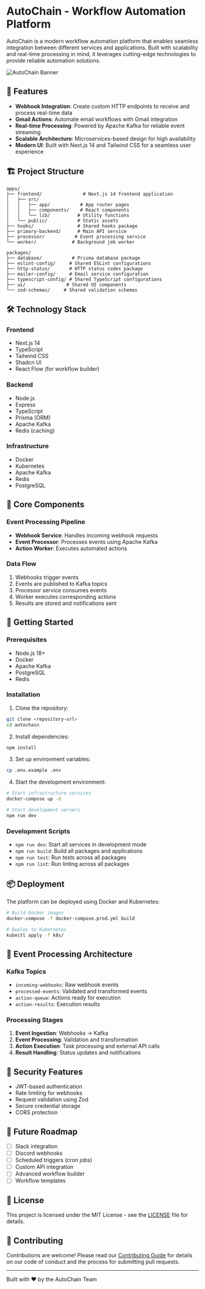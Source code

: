# AutoChain - Workflow Automation Platform

AutoChain is a modern workflow automation platform that enables seamless integration between different services and applications. Built with scalability and real-time processing in mind, it leverages cutting-edge technologies to provide reliable automation solutions.

![AutoChain Banner](apps/frontend/public/banner.png)

## 🚀 Features

- **Webhook Integration**: Create custom HTTP endpoints to receive and process real-time data
- **Gmail Actions**: Automate email workflows with Gmail integration
- **Real-time Processing**: Powered by Apache Kafka for reliable event streaming
- **Scalable Architecture**: Microservices-based design for high availability
- **Modern UI**: Built with Next.js 14 and Tailwind CSS for a seamless user experience

## 🏗️ Project Structure

```
apps/
├── frontend/               # Next.js 14 frontend application
│   ├── src/
│   │   ├── app/           # App router pages
│   │   ├── components/    # React components
│   │   └── lib/          # Utility functions
│   └── public/           # Static assets
├── hooks/                # Shared hooks package
├── primary-backend/      # Main API service
├── processor/           # Event processing service
└── worker/             # Background job worker

packages/
├── database/           # Prisma database package
├── eslint-config/     # Shared ESLint configurations
├── http-status/       # HTTP status codes package
├── mailer-config/     # Email service configuration
├── typescript-config/ # Shared TypeScript configurations
├── ui/               # Shared UI components
└── zod-schemas/     # Shared validation schemas
```

## 🛠️ Technology Stack

### Frontend
- Next.js 14
- TypeScript
- Tailwind CSS
- Shadcn UI
- React Flow (for workflow builder)

### Backend
- Node.js
- Express
- TypeScript
- Prisma (ORM)
- Apache Kafka
- Redis (caching)

### Infrastructure
- Docker
- Kubernetes
- Apache Kafka
- Redis
- PostgreSQL

## 🌟 Core Components

### Event Processing Pipeline
- **Webhook Service**: Handles incoming webhook requests
- **Event Processor**: Processes events using Apache Kafka
- **Action Worker**: Executes automated actions

### Data Flow
1. Webhooks trigger events
2. Events are published to Kafka topics
3. Processor service consumes events
4. Worker executes corresponding actions
5. Results are stored and notifications sent

## 🚦 Getting Started

### Prerequisites
- Node.js 18+
- Docker
- Apache Kafka
- PostgreSQL
- Redis

### Installation

1. Clone the repository:
```bash
git clone <repository-url>
cd autochain
```

2. Install dependencies:
```bash
npm install
```

3. Set up environment variables:
```bash
cp .env.example .env
```

4. Start the development environment:
```bash
# Start infrastructure services
docker-compose up -d

# Start development servers
npm run dev
```

### Development Scripts

- `npm run dev`: Start all services in development mode
- `npm run build`: Build all packages and applications
- `npm run test`: Run tests across all packages
- `npm run lint`: Run linting across all packages

## 📦 Deployment

The platform can be deployed using Docker and Kubernetes:

```bash
# Build Docker images
docker-compose -f docker-compose.prod.yml build

# Deploy to Kubernetes
kubectl apply -f k8s/
```

## 🔄 Event Processing Architecture

### Kafka Topics
- `incoming-webhooks`: Raw webhook events
- `processed-events`: Validated and transformed events
- `action-queue`: Actions ready for execution
- `action-results`: Execution results

### Processing Stages
1. **Event Ingestion**: Webhooks → Kafka
2. **Event Processing**: Validation and transformation
3. **Action Execution**: Task processing and external API calls
4. **Result Handling**: Status updates and notifications

## 🔐 Security Features

- JWT-based authentication
- Rate limiting for webhooks
- Request validation using Zod
- Secure credential storage
- CORS protection

## 🎯 Future Roadmap

- [ ] Slack integration
- [ ] Discord webhooks
- [ ] Scheduled triggers (cron jobs)
- [ ] Custom API integration
- [ ] Advanced workflow builder
- [ ] Workflow templates

## 📄 License

This project is licensed under the MIT License - see the [LICENSE](LICENSE) file for details.

## 🤝 Contributing

Contributions are welcome! Please read our [Contributing Guide](CONTRIBUTING.md) for details on our code of conduct and the process for submitting pull requests.

---

Built with ❤️ by the AutoChain Team
